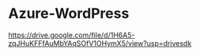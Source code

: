 # Azure-WordPress
https://drive.google.com/file/d/1H6A5-zqJHuKFFfAuMbYAqSOfV1OHymX5/view?usp=drivesdk
